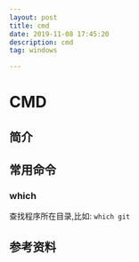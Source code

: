 ```yaml
---
layout: post
title: cmd
date: 2019-11-08 17:45:20
description: cmd
tag: windows

---
```




# CMD
## 简介
## 常用命令
### which
查找程序所在目录,比如: `which git`
## 参考资料